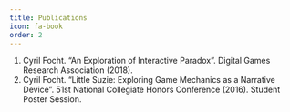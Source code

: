 ```yaml
---
title: Publications
icon: fa-book
order: 2
---
```


1. Cyril Focht. “An Exploration of Interactive Paradox”. Digital Games Research Association (2018).
2. Cyril Focht. “Little Suzie: Exploring Game Mechanics as a Narrative Device”. 51st National Collegiate Honors Conference (2016). Student Poster Session.
